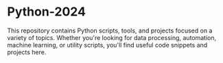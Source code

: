 # Python-2024
This repository contains Python scripts, tools, and projects focused on a variety of topics. Whether you're looking for data processing, automation, machine learning, or utility scripts, you'll find useful code snippets and projects here.
